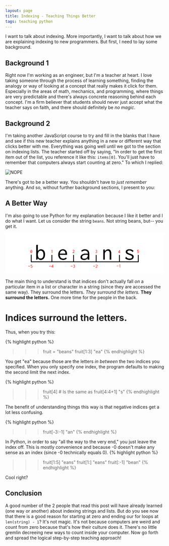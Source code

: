 ```yaml
---
layout: page
title: Indexing - Teaching Things Better
tags: teaching python
---
```


I want to talk about indexing.  More importantly, I want to talk about how we are explaining indexing to new programmers.  But first, I need to lay some background.

## Background 1

Right now I'm working as an engineer, but I'm a teacher at heart.  I love taking someone through the process of learning something, finding the analogy or way of looking at a concept that really makes it click for them.  Especially in the areas of math, mechanics, and programming, where things are very predictable and there's always concrete reasoning behind each concept.  I'm a firm believer that students should never just accept what the teacher says on faith, and there should definitely be *no magic*.

## Background 2

I'm taking another JavaScript course to try and fill in the blanks that I have and see if this new teacher explains anything in a new or different way that clicks better with me.  Everything was going well until we got to the section on indexing lists.  The teacher started off by saying, "In order to get the first item out of the list, you reference it like this: `items[0]`.  You'll just have to remember that computers always start counting at zero."  To which I replied:

![NOPE](/img/nope.gif)

There's got to be a better way.  You shouldn't have to *just remember* anything.  And so, without further background sections, I present to you:

## A Better Way

I'm also going to use Python for my explanation because I like it better and I do what I want.  Let us consider the string `beans`.  Not string beans, but-- you get it.

![Diagram of a String](/img/indexing.png)

The main thing to understand is that indices don't actually fall *on* a particular item in a list or character in a string (since they are accessed the same way).  They surround the letters. *They surround the letters.*  **They surround the letters.**  One more time for the people in the back.

# Indices surround the letters.

Thus, when you try this:

{% highlight python %}
>>> fruit = "beans"
>>> fruit[1:3]
"ea"
{% endhighlight %}

You get "ea" because those are the letters *in between* the two indices you specified.  When you only specify one index, the program defaults to making the second limit the next index.

{% highlight python %}
>>> fruit[4] # Is the same as fruit[4:4+1]
"s"
{% endhighlight %}

The benefit of understanding things this way is that negative indices get a lot less confusing.

{% highlight python %}
>>> fruit[-3:-1]
"an"
{% endhighlight %}

In Python, in order to say "all the way to the very end," you just leave the index off.  This is mostly convenience and because -0 doesn't make any sense as an index (since -0 technically equals 0).
{% highlight python %}
>>> fruit[1:5]
"eans"
>>> fruit[1:]
"eans"
>>> fruit[:-1]
"bean"
{% endhighlight %}

Cool right?

## Conclusion

A good number of the 2 people that read this post will have already learned (one way or another) about indexing strings and lists.  But do you see now that there is a good reason for starting at zero and ending our for loops at `len(string) - 1`?  It's not magic.  It's not because computers are weird and count from zero because that's how their culture does it.  There's no little gremlin decreeing new ways to count inside your computer.  Now go forth and spread the logical step-by-step teaching approach!